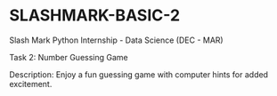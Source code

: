 # SLASHMARK-BASIC-2
Slash Mark Python Internship - Data Science (DEC - MAR)

Task 2: Number Guessing Game

Description: Enjoy a fun guessing game with computer hints for added excitement.
